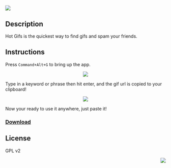 ![](https://cldup.com/xYsDNqLan4.png)
=======

## Description

Hot Gifs is the quickest way to find gifs and spam your friends. 

## Instructions

Press `Command+Alt+G` to bring up the app. 

<p align="center"><img src="https://cldup.com/sCYVonrdgF.png"></p>

Type in a keyword or phrase then hit enter, and the gif url is copied to your clipboard! 

<p align="center"><img src="http://media3.giphy.com/media/Xn9jvM3BOuVs4/giphy.gif"></p>

Now your ready to use it anywhere, just paste it! 

<h3><a href="https://github.com/octalmage/HotGifs/releases/latest/">Download</a>

## License

GPL v2

<p align="right"><img src="https://cloudup.com/ch-sJ_LRbm6+"></p>
